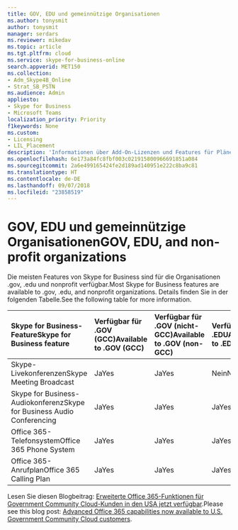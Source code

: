 ```yaml
---
title: GOV, EDU und gemeinnützige Organisationen
ms.author: tonysmit
author: tonysmit
manager: serdars
ms.reviewer: mikedav
ms.topic: article
ms.tgt.pltfrm: cloud
ms.service: skype-for-business-online
search.appverid: MET150
ms.collection:
- Adm_Skype4B_Online
- Strat_SB_PSTN
ms.audience: Admin
appliesto:
- Skype for Business
- Microsoft Teams
localization_priority: Priority
f1keywords: None
ms.custom:
- Licensing
- LIL_Placement
description: 'Informationen über Add-On-Lizenzen und Features für Pläne für GOV, EDU und gemeinnützige Organisationen. '
ms.openlocfilehash: 6e173a84fc8fbf003c021915800966691851a084
ms.sourcegitcommit: 2a6e499165424fe2d189ad140951e222c8ba9c81
ms.translationtype: HT
ms.contentlocale: de-DE
ms.lasthandoff: 09/07/2018
ms.locfileid: "23858519"
---
```

# <a name="gov-edu-and-non-profit-organizations"></a><span data-ttu-id="9a258-103">GOV, EDU und gemeinnützige Organisationen</span><span class="sxs-lookup"><span data-stu-id="9a258-103">GOV, EDU, and non-profit organizations</span></span>

<span data-ttu-id="9a258-104">Die meisten Features von Skype for Business sind für die Organisationen .gov, .edu und nonprofit verfügbar.</span><span class="sxs-lookup"><span data-stu-id="9a258-104">Most Skype for Business features are available to .gov, .edu, and nonprofit organizations.</span></span> <span data-ttu-id="9a258-105">Details finden Sie in der folgenden Tabelle.</span><span class="sxs-lookup"><span data-stu-id="9a258-105">See the following table for more information.</span></span>

|<span data-ttu-id="9a258-106">**Skype for Business-Feature**</span><span class="sxs-lookup"><span data-stu-id="9a258-106">**Skype for Business feature**</span></span>|<span data-ttu-id="9a258-107">**Verfügbar für .GOV (GCC)**</span><span class="sxs-lookup"><span data-stu-id="9a258-107">**Available to .GOV (GCC)**</span></span>|<span data-ttu-id="9a258-108">**Verfügbar für .GOV (nicht-GCC)**</span><span class="sxs-lookup"><span data-stu-id="9a258-108">**Available to .GOV (non-GCC)**</span></span>|<span data-ttu-id="9a258-109">**Verfügbar für .EDU**</span><span class="sxs-lookup"><span data-stu-id="9a258-109">**Available to .EDU**</span></span>|<span data-ttu-id="9a258-110">**Verfügbar für gemeinnützige Organisationen**</span><span class="sxs-lookup"><span data-stu-id="9a258-110">**Available to non-profit organizations**</span></span>|
|:-----|:-----|:-----|:-----|:-----|
|<span data-ttu-id="9a258-111">Skype-Livekonferenzen</span><span class="sxs-lookup"><span data-stu-id="9a258-111">Skype Meeting Broadcast</span></span>  <br/> |<span data-ttu-id="9a258-112">Ja</span><span class="sxs-lookup"><span data-stu-id="9a258-112">Yes</span></span>  <br/> |<span data-ttu-id="9a258-113">Ja</span><span class="sxs-lookup"><span data-stu-id="9a258-113">Yes</span></span>  <br/> |<span data-ttu-id="9a258-114">Nein</span><span class="sxs-lookup"><span data-stu-id="9a258-114">No</span></span>  <br/> |<span data-ttu-id="9a258-115">Ja</span><span class="sxs-lookup"><span data-stu-id="9a258-115">Yes</span></span>  <br/> |
|<span data-ttu-id="9a258-116">Skype for Business-Audiokonferenz</span><span class="sxs-lookup"><span data-stu-id="9a258-116">Skype for Business Audio Conferencing</span></span>  <br/> |<span data-ttu-id="9a258-117">Ja</span><span class="sxs-lookup"><span data-stu-id="9a258-117">Yes</span></span>  <br/> |<span data-ttu-id="9a258-118">Ja</span><span class="sxs-lookup"><span data-stu-id="9a258-118">Yes</span></span>  <br/> |<span data-ttu-id="9a258-119">Ja</span><span class="sxs-lookup"><span data-stu-id="9a258-119">Yes</span></span>  <br/> |<span data-ttu-id="9a258-120">Ja</span><span class="sxs-lookup"><span data-stu-id="9a258-120">Yes</span></span>  <br/> |
|<span data-ttu-id="9a258-121">Office 365-Telefonsystem</span><span class="sxs-lookup"><span data-stu-id="9a258-121">Office 365 Phone System</span></span>  <br/> |<span data-ttu-id="9a258-122">Ja</span><span class="sxs-lookup"><span data-stu-id="9a258-122">Yes</span></span>  <br/> |<span data-ttu-id="9a258-123">Ja</span><span class="sxs-lookup"><span data-stu-id="9a258-123">Yes</span></span>  <br/> |<span data-ttu-id="9a258-124">Ja</span><span class="sxs-lookup"><span data-stu-id="9a258-124">Yes</span></span>  <br/> |<span data-ttu-id="9a258-125">Ja</span><span class="sxs-lookup"><span data-stu-id="9a258-125">Yes</span></span>  <br/> |
|<span data-ttu-id="9a258-126">Office 365-Anrufplan</span><span class="sxs-lookup"><span data-stu-id="9a258-126">Office 365 Calling Plan</span></span>  <br/> |<span data-ttu-id="9a258-127">Ja</span><span class="sxs-lookup"><span data-stu-id="9a258-127">Yes</span></span>  <br/> |<span data-ttu-id="9a258-128">Ja</span><span class="sxs-lookup"><span data-stu-id="9a258-128">Yes</span></span>  <br/> |<span data-ttu-id="9a258-129">Ja</span><span class="sxs-lookup"><span data-stu-id="9a258-129">Yes</span></span>  <br/> |<span data-ttu-id="9a258-130">Ja</span><span class="sxs-lookup"><span data-stu-id="9a258-130">Yes</span></span>  <br/> |
   
<span data-ttu-id="9a258-131">Lesen Sie diesen Blogbeitrag: [Erweiterte Office 365-Funktionen für Government Community Cloud-Kunden in den USA jetzt verfügbar](https://blogs.office.com/2017/01/17/advanced-office-365-capabilities-now-available-to-u-s-government-community-customers/).</span><span class="sxs-lookup"><span data-stu-id="9a258-131">Please see this blog post: [Advanced Office 365 capabilities now available to U.S. Government Community Cloud customers](https://blogs.office.com/2017/01/17/advanced-office-365-capabilities-now-available-to-u-s-government-community-customers/).</span></span>
